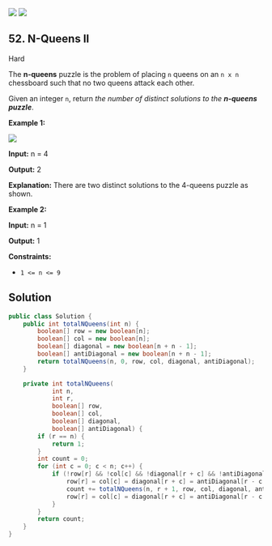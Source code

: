 [![](https://img.shields.io/github/stars/javadev/LeetCode-in-Java?label=Stars&style=flat-square)](https://github.com/javadev/LeetCode-in-Java)
[![](https://img.shields.io/github/forks/javadev/LeetCode-in-Java?label=Fork%20me%20on%20GitHub%20&style=flat-square)](https://github.com/javadev/LeetCode-in-Java/fork)

## 52\. N-Queens II

Hard

The **n-queens** puzzle is the problem of placing `n` queens on an `n x n` chessboard such that no two queens attack each other.

Given an integer `n`, return _the number of distinct solutions to the **n-queens puzzle**_.

**Example 1:**

![](https://assets.leetcode.com/uploads/2020/11/13/queens.jpg)

**Input:** n = 4

**Output:** 2

**Explanation:** There are two distinct solutions to the 4-queens puzzle as shown. 

**Example 2:**

**Input:** n = 1

**Output:** 1 

**Constraints:**

*   `1 <= n <= 9`

## Solution

```java
public class Solution {
    public int totalNQueens(int n) {
        boolean[] row = new boolean[n];
        boolean[] col = new boolean[n];
        boolean[] diagonal = new boolean[n + n - 1];
        boolean[] antiDiagonal = new boolean[n + n - 1];
        return totalNQueens(n, 0, row, col, diagonal, antiDiagonal);
    }

    private int totalNQueens(
            int n,
            int r,
            boolean[] row,
            boolean[] col,
            boolean[] diagonal,
            boolean[] antiDiagonal) {
        if (r == n) {
            return 1;
        }
        int count = 0;
        for (int c = 0; c < n; c++) {
            if (!row[r] && !col[c] && !diagonal[r + c] && !antiDiagonal[r - c + n - 1]) {
                row[r] = col[c] = diagonal[r + c] = antiDiagonal[r - c + n - 1] = true;
                count += totalNQueens(n, r + 1, row, col, diagonal, antiDiagonal);
                row[r] = col[c] = diagonal[r + c] = antiDiagonal[r - c + n - 1] = false;
            }
        }
        return count;
    }
}
```